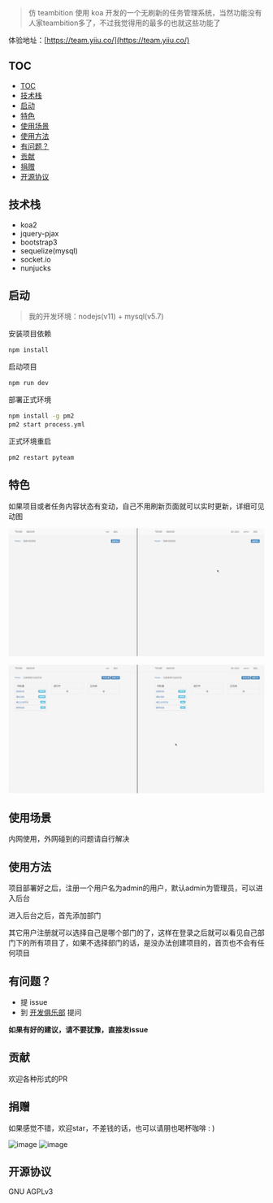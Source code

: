 
> 仿 teambition 使用 koa 开发的一个无刷新的任务管理系统，当然功能没有人家teambition多了，不过我觉得用的最多的也就这些功能了

体验地址：[https://team.yiiu.co/](https://team.yiiu.co/)

## TOC

- [TOC](#toc)
- [技术栈](#技术栈)
- [启动](#启动)
- [特色](#特色)
- [使用场景](#使用场景)
- [使用方法](#使用方法)
- [有问题？](#有问题)
- [贡献](#贡献)
- [捐赠](#捐赠)
- [开源协议](#开源协议)

## 技术栈

- koa2
- jquery-pjax
- bootstrap3
- sequelize(mysql)
- socket.io
- nunjucks

## 启动

> 我的开发环境：nodejs(v11) + mysql(v5.7)

安装项目依赖

```bash
npm install
```

启动项目

```bash
npm run dev
```

部署正式环境

```bash
npm install -g pm2
pm2 start process.yml
```

正式环境重启

```bash
pm2 restart pyteam
```

## 特色

如果项目或者任务内容状态有变动，自己不用刷新页面就可以实时更新，详细可见动图

![](./screenshot/create-project.gif)

![](./screenshot/task.gif)

## 使用场景

内网使用，外网碰到的问题请自行解决

## 使用方法

项目部署好之后，注册一个用户名为admin的用户，默认admin为管理员，可以进入后台

进入后台之后，首先添加部门

其它用户注册就可以选择自己是哪个部门的了，这样在登录之后就可以看见自己部门下的所有项目了，如果不选择部门的话，是没办法创建项目的，首页也不会有任何项目

## 有问题？

- 提 issue
- 到 [开发俱乐部](https://17dev.club/) 提问

**如果有好的建议，请不要犹豫，直接发issue**

## 贡献

欢迎各种形式的PR

## 捐赠

如果感觉不错，欢迎star，不差钱的话，也可以请朋也喝杯咖啡 : )

![image](https://cloud.githubusercontent.com/assets/6915570/18000010/9283d530-6bae-11e6-8c34-cd27060b9074.png)
![image](https://cloud.githubusercontent.com/assets/6915570/17999995/7c2a4db4-6bae-11e6-891c-4b6bc4f00f4b.png)

## 开源协议

GNU AGPLv3
